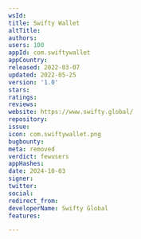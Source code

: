 ```yaml
---
wsId: 
title: Swifty Wallet
altTitle: 
authors: 
users: 100
appId: com.swiftywallet
appCountry: 
released: 2022-03-07
updated: 2022-05-25
version: '1.0'
stars: 
ratings: 
reviews: 
website: https://www.swifty.global/
repository: 
issue: 
icon: com.swiftywallet.png
bugbounty: 
meta: removed
verdict: fewusers
appHashes: 
date: 2024-10-03
signer: 
twitter: 
social: 
redirect_from: 
developerName: Swifty Global
features: 

---
```


